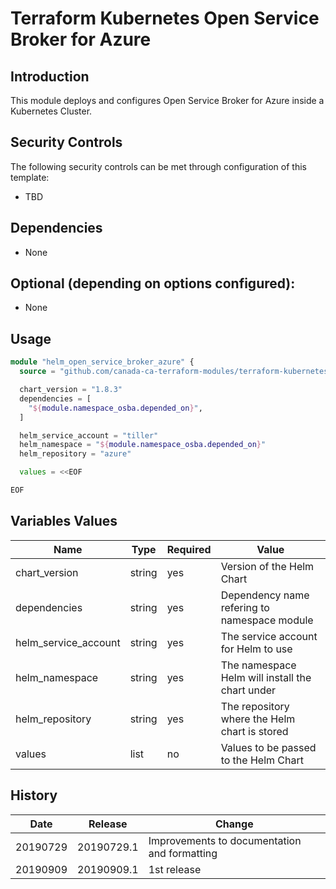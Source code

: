 # Terraform Kubernetes Open Service Broker for Azure

## Introduction

This module deploys and configures Open Service Broker for Azure inside a Kubernetes Cluster.

## Security Controls

The following security controls can be met through configuration of this template:

* TBD

## Dependencies

* None

## Optional (depending on options configured):

* None

## Usage

```terraform
module "helm_open_service_broker_azure" {
  source = "github.com/canada-ca-terraform-modules/terraform-kubernetes-open-service-broker-azure?ref=20191009.1"

  chart_version = "1.8.3"
  dependencies = [
    "${module.namespace_osba.depended_on}",
  ]

  helm_service_account = "tiller"
  helm_namespace = "${module.namespace_osba.depended_on}"
  helm_repository = "azure"

  values = <<EOF

EOF
```

## Variables Values

| Name                 | Type   | Required | Value                                               |
| -------------------- | ------ | -------- | --------------------------------------------------- |
| chart_version        | string | yes      | Version of the Helm Chart                           |
| dependencies         | string | yes      | Dependency name refering to namespace module        |
| helm_service_account | string | yes      | The service account for Helm to use                 |
| helm_namespace       | string | yes      | The namespace Helm will install the chart under     |
| helm_repository      | string | yes      | The repository where the Helm chart is stored       |
| values               | list   | no       | Values to be passed to the Helm Chart               |

## History

| Date     | Release    | Change                                                     |
| -------- | ---------- | ---------------------------------------------------------- |
| 20190729 | 20190729.1 | Improvements to documentation and formatting               |
| 20190909 | 20190909.1 | 1st release                                                |
